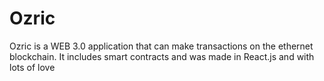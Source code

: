 # Ozric
Ozric is a WEB 3.0 application that can make transactions on the ethernet blockchain. It includes smart contracts and was made in React.js and with lots of love
